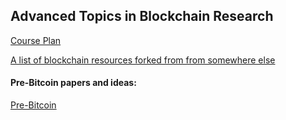 ## Advanced Topics in Blockchain Research  
  
[Course Plan](https://github.com/noonespecial009/advanced_topics_in_blockchain_research/blob/master/course-plan.md)
  
[A list of blockchain resources forked from from somewhere else](https://github.com/noonespecial009/Blockchain)  

#### Pre-Bitcoin papers and ideas:  

[Pre-Bitcoin](https://github.com/noonespecial009/advanced_topics_in_blockchain_research/tree/master/papers/pre-bitcoin)


